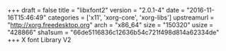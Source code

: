 +++
draft = false
title = "libxfont2"
version = "2.0.1-4"
date = "2016-11-16T15:46:49"
categories = ['x11', 'xorg-core', 'xorg-libs']
upstreamurl = "http://xorg.freedesktop.org"
arch = "x86_64"
size = "150320"
usize = "428866"
sha1sum = "66de5116836c12636b54c721f498d814a62334de"
+++
X font Library V2